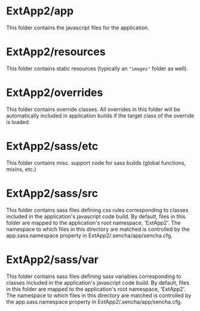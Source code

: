 # ExtApp2/app

This folder contains the javascript files for the application.

# ExtApp2/resources

This folder contains static resources (typically an `"images"` folder as well).

# ExtApp2/overrides

This folder contains override classes. All overrides in this folder will be 
automatically included in application builds if the target class of the override
is loaded.

# ExtApp2/sass/etc

This folder contains misc. support code for sass builds (global functions, 
mixins, etc.)

# ExtApp2/sass/src

This folder contains sass files defining css rules corresponding to classes
included in the application's javascript code build.  By default, files in this 
folder are mapped to the application's root namespace, 'ExtApp2'. The
namespace to which files in this directory are matched is controlled by the
app.sass.namespace property in ExtApp2/.sencha/app/sencha.cfg. 

# ExtApp2/sass/var

This folder contains sass files defining sass variables corresponding to classes
included in the application's javascript code build.  By default, files in this 
folder are mapped to the application's root namespace, 'ExtApp2'. The
namespace to which files in this directory are matched is controlled by the
app.sass.namespace property in ExtApp2/.sencha/app/sencha.cfg. 
